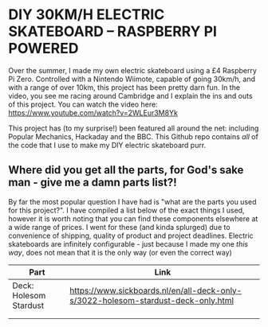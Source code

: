 # DIY 30KM/H ELECTRIC SKATEBOARD – RASPBERRY PI POWERED

Over the summer, I made my own electric skateboard using a £4 Raspberry Pi Zero. Controlled with a Nintendo Wiimote, capable of going 30km/h, and with a range of over 10km, this project has been pretty darn fun. In the video, you see me racing around Cambridge and I explain the ins and outs of this project. You can watch the video here: https://www.youtube.com/watch?v=2WLEur3M8Yk

This project has (to my surprise!) been featured all around the net: including Popular Mechanics, Hackaday and the BBC. This Github repo contains *all* of the code that I use to make my DIY electric skateboard purr.

## Where did you get all the parts, for God's sake man - give me a damn parts list?!

By far the most popular question I have had is "what are the parts you used for this project?". I have compiled a list below of the exact things I used, however it is worth noting that you can find these components elsewhere at a wide range of prices. I went for these (and kinda splurged) due to convenience of shipping, quality of product and project deadlines. Electric skateboards are infinitely  configurable - just because I made my one *this way*, does not mean that it is the only way (or even the correct way)

|Part                     |Link                                                                                    |
|---                      |---                                                                                     |
|Deck: Holesom Stardust   |https://www.sickboards.nl/en/all-deck-only-s/3022-holesom-stardust-deck-only.html       |
|                         |                                                                                        |
|                         |                                                                                        |
